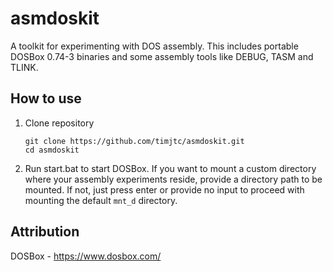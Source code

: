 # asmdoskit

A toolkit for experimenting with DOS assembly. This includes portable DOSBox 0.74-3 binaries and some assembly tools like DEBUG, TASM and TLINK.
## How to use

1. Clone repository
    ```
    git clone https://github.com/timjtc/asmdoskit.git
    cd asmdoskit
    ```
2. Run start.bat to start DOSBox. If you want to mount a custom directory where your assembly experiments reside, provide a directory path to be mounted. If not, just press enter or provide no input to proceed with mounting the default `mnt_d` directory.
## Attribution

DOSBox - https://www.dosbox.com/